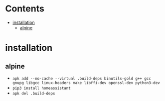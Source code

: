 # Contents

- [installation](#installation)
    - [alpine](#alpine)

# installation
## alpine
* `apk add --no-cache --virtual .build-deps binutils-gold g++ gcc gnupg libgcc linux-headers make libffi-dev openssl-dev python3-dev`
* `pip3 install homeassistant`
* `apk del .build-deps`

